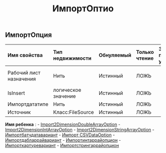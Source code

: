 ﻿---
title: ИмпортОптио
second_title: Aspose.Cells Cloud Documen
type: docs
url: /ru/specification/model/importoption/
description: "Aspose.Cells Спецификация облачной модели: ImportOption. Легко обрабатывайте Excel и другие документы электронных таблиц с помощью таких функций, как открытие, создание, редактирование, разделение, слияние, сравнение и преобразование."
weight: 50
---
## **ИмпортОпция**

 

| Имя свойства| Тип недвижимости| Обнуляемый| Только чтение| Значение по умолчанию| Описание|
|:- |:- |:- |:- |:- |:- |
| Рабочий лист назначения| Нить| Истинный| ЛОЖЬ|| Имя целевого листа.|
| IsInsert| логическое значение| Истинный| ЛОЖЬ|||
| Импортдататипе| Нить| Истинный| ЛОЖЬ|||
| Источник| Класс:FileSource| Истинный| ЛОЖЬ|||

**Имя ребенка** : 
	-  [Import2DimensionDoubleArrayOption](import2dimensiondoublearrayoption) 
	-  [Import2DimensionIntArrayOption](import2dimensionintarrayoption) 
	-  [Import2DimensionStringArrayOption](import2dimensionstringarrayoption) 
	-  [Импортбатчдатавариант](importbatchdataoption) 
	-  [Импорт CSVDataOption](importcsvdataoption) 
	-  [Импортдабларрайвариант](importdoublearrayoption) 
	-  [Импортинтаррайопцион](importintarrayoption) 
	-  [Импорткартуревариант](importpictureoption) 
	-  [Импортстрингаррайопцион](importstringarrayoption) 
